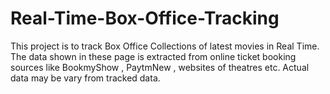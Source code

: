 # Real-Time-Box-Office-Tracking
This project is to track Box Office Collections of latest movies in Real Time.
The data shown in these page is extracted from online ticket booking sources like BookmyShow , PaytmNew , websites of theatres etc.
Actual data may be vary from tracked data.
